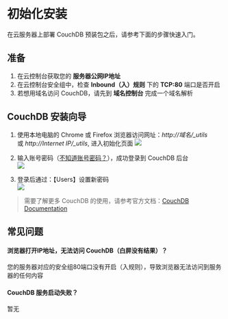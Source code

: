 # 初始化安装

在云服务器上部署 CouchDB 预装包之后，请参考下面的步骤快速入门。

## 准备

1. 在云控制台获取您的 **服务器公网IP地址** 
2. 在云控制台安全组中，检查 **Inbound（入）规则** 下的 **TCP:80** 端口是否开启
3. 若想用域名访问 CouchDB，请先到 **域名控制台** 完成一个域名解析

## CouchDB 安装向导

1. 使用本地电脑的 Chrome 或 Firefox 浏览器访问网址：*http://域名/_utils* 或 *http://Internet IP/_utils*, 进入初始化页面
   ![](https://libs.websoft9.com/Websoft9/DocsPicture/zh/couchdb/couchdb-init-websoft9.png)

2. 输入账号密码（[不知道账号密码？](/zh/stack-accounts.md#couchdb)），成功登录到 CouchDB 后台  
   ![](https://libs.websoft9.com/Websoft9/DocsPicture/zh/couchdb/couchdb-bk-websoft9.png)

3. 登录后通过：【Users】设置新密码  
   ![](https://libs.websoft9.com/Websoft9/DocsPicture/zh/couchdb/couchdb-pw-websoft9.png)

> 需要了解更多 CouchDB 的使用，请参考官方文档：[CouchDB Documentation](https://docs.couchdb.org)

## 常见问题

#### 浏览器打开IP地址，无法访问 CouchDB（白屏没有结果）？

您的服务器对应的安全组80端口没有开启（入规则），导致浏览器无法访问到服务器的任何内容

#### CouchDB 服务启动失败？

暂无